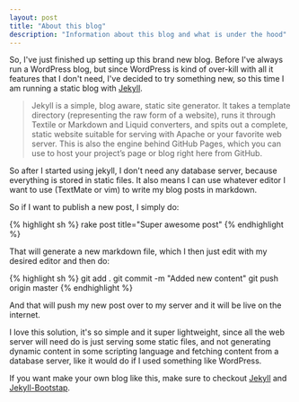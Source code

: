 ```yaml
---
layout: post
title: "About this blog"
description: "Information about this blog and what is under the hood"
---
```

So, I've just finished up setting up this brand new blog. Before I've always run a WordPress blog, but since WordPress is kind of over-kill with all it features that I don't need, I've decided to try something new, so this time I am running a static blog with [Jekyll](http://jekyllrb.com/).

>Jekyll is a simple, blog aware, static site generator. It takes a template directory (representing the raw form of a website), runs it through Textile or Markdown and Liquid converters, and spits out a complete, static website suitable for serving with Apache or your favorite web server. This is also the engine behind GitHub Pages, which you can use to host your project’s page or blog right here from GitHub.

So after I started using jekyll, I don't need any database server, because everything is stored in static files. It also means I can use whatever editor I want to use (TextMate or vim) to write my blog posts in markdown.

So if I want to publish a new post, I simply do:

{% highlight sh %}
rake post title="Super awesome post"
{% endhighlight %} 

That will generate a new markdown file, which I then just edit with my desired editor and then do:

{% highlight sh %}
git add .
git commit -m "Added new content"
git push origin master
{% endhighlight %} 

And that will push my new post over to my server and it will be live on the internet.

I love this solution, it's so simple and it super lightweight, since all the web server will need do is just serving some static files, and not generating dynamic content in some scripting language and fetching content from a database server, like it would do if I used something like WordPress.

If you want make your own blog like this, make sure to checkout [Jekyll](http://jekyllrb.com/) and [Jekyll-Bootstap](http://jekyllbootstrap.com/).
